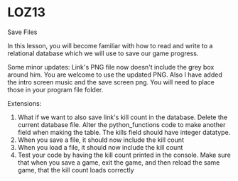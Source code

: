 # LOZ13
Save Files

In this lesson, you will become familiar with how to read and write to a relational database which we will use to save our game progress.

Some minor updates:  Link's PNG file now doesn't include the grey box around him.  You are welcome to use the updated PNG.  Also I have added the intro screen music and the save screen png.  You will need to place those in your program file folder.

Extensions:  
1. What if we want to also save link's kill count in the database.  Delete the current database file.  Alter the python_functions code to make another field when making the table.  The kills field should have integer datatype.
2. When you save a file, it should now include the kill count
3. When you load a file, it should now include the kill count
4. Test your code by having the kill count printed in the console.  Make sure that when you save a game, exit the game, and then reload the same game, that the kill count loads correctly
